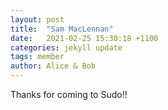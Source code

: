 ```yaml
---
layout: post
title:  "Sam MacLennan"
date:   2021-02-25 15:30:18 +1100
categories: jekyll update
tags: member
author: Alice & Bob
---
```


Thanks for coming to Sudo!!